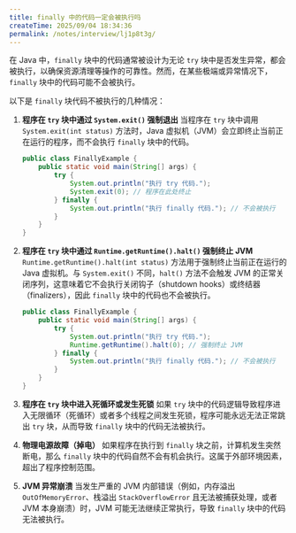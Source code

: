 ```yaml
---
title: finally 中的代码一定会被执行吗
createTime: 2025/09/04 18:34:36
permalink: /notes/interview/lj1p8t3g/
---
```

在 Java 中，`finally` 块中的代码通常被设计为无论 `try` 块中是否发生异常，都会被执行，以确保资源清理等操作的可靠性。然而，在某些极端或异常情况下，`finally` 块中的代码可能不会被执行。

以下是 `finally` 块代码不被执行的几种情况：

1.  **程序在 `try` 块中通过 `System.exit()` 强制退出**
    当程序在 `try` 块中调用 `System.exit(int status)` 方法时，Java 虚拟机（JVM）会立即终止当前正在运行的程序，而不会执行 `finally` 块中的代码。
    ```java
    public class FinallyExample {
        public static void main(String[] args) {
            try {
                System.out.println("执行 try 代码.");
                System.exit(0); // 程序在此处终止
            } finally {
                System.out.println("执行 finally 代码."); // 不会被执行
            }
        }
    }
    ```

2.  **程序在 `try` 块中通过 `Runtime.getRuntime().halt()` 强制终止 JVM**
    `Runtime.getRuntime().halt(int status)` 方法用于强制终止当前正在运行的 Java 虚拟机。与 `System.exit()` 不同，`halt()` 方法不会触发 JVM 的正常关闭序列，这意味着它不会执行关闭钩子（shutdown hooks）或终结器（finalizers），因此 `finally` 块中的代码也不会被执行。
    ```java
    public class FinallyExample {
        public static void main(String[] args) {
            try {
                System.out.println("执行 try 代码.");
                Runtime.getRuntime().halt(0); // 强制终止 JVM
            } finally {
                System.out.println("执行 finally 代码."); // 不会被执行
            }
        }
    }
    ```

3.  **程序在 `try` 块中进入死循环或发生死锁**
    如果 `try` 块中的代码逻辑导致程序进入无限循环（死循环）或者多个线程之间发生死锁，程序可能永远无法正常跳出 `try` 块，从而导致 `finally` 块中的代码无法被执行。

4.  **物理电源故障（掉电）**
    如果程序在执行到 `finally` 块之前，计算机发生突然断电，那么 `finally` 块中的代码自然不会有机会执行。这属于外部环境因素，超出了程序控制范围。

5.  **JVM 异常崩溃**
    当发生严重的 JVM 内部错误（例如，内存溢出 `OutOfMemoryError`、栈溢出 `StackOverflowError` 且无法被捕获处理，或者 JVM 本身崩溃）时，JVM 可能无法继续正常执行，导致 `finally` 块中的代码无法被执行。

